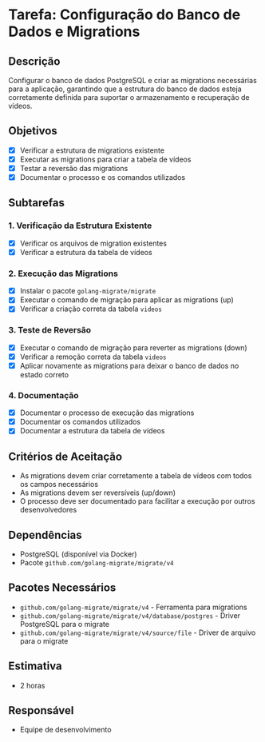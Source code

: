# Tarefa: Configuração do Banco de Dados e Migrations

## Descrição
Configurar o banco de dados PostgreSQL e criar as migrations necessárias para a aplicação, garantindo que a estrutura do banco de dados esteja corretamente definida para suportar o armazenamento e recuperação de vídeos.

## Objetivos
- [x] Verificar a estrutura de migrations existente
- [x] Executar as migrations para criar a tabela de vídeos
- [x] Testar a reversão das migrations
- [x] Documentar o processo e os comandos utilizados

## Subtarefas

### 1. Verificação da Estrutura Existente
- [x] Verificar os arquivos de migration existentes
- [x] Verificar a estrutura da tabela de vídeos

### 2. Execução das Migrations
- [x] Instalar o pacote `golang-migrate/migrate`
- [x] Executar o comando de migração para aplicar as migrations (up)
- [x] Verificar a criação correta da tabela `videos`

### 3. Teste de Reversão
- [x] Executar o comando de migração para reverter as migrations (down)
- [x] Verificar a remoção correta da tabela `videos`
- [x] Aplicar novamente as migrations para deixar o banco de dados no estado correto

### 4. Documentação
- [x] Documentar o processo de execução das migrations
- [x] Documentar os comandos utilizados
- [x] Documentar a estrutura da tabela de vídeos

## Critérios de Aceitação
- As migrations devem criar corretamente a tabela de vídeos com todos os campos necessários
- As migrations devem ser reversíveis (up/down)
- O processo deve ser documentado para facilitar a execução por outros desenvolvedores

## Dependências
- PostgreSQL (disponível via Docker)
- Pacote `github.com/golang-migrate/migrate/v4`

## Pacotes Necessários
- `github.com/golang-migrate/migrate/v4` - Ferramenta para migrations
- `github.com/golang-migrate/migrate/v4/database/postgres` - Driver PostgreSQL para o migrate
- `github.com/golang-migrate/migrate/v4/source/file` - Driver de arquivo para o migrate

## Estimativa
- 2 horas

## Responsável
- Equipe de desenvolvimento 